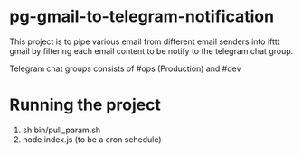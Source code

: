 # pg-gmail-to-telegram-notification

This project is to pipe various email from different email senders into ifttt gmail by filtering each email content to be notify to the telegram chat group.

Telegram chat groups consists of #ops (Production) and #dev

# Running the project

1. sh bin/pull_param.sh 
2. node index.js (to be a cron schedule)
